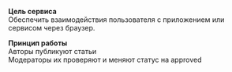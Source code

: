 **Цель сервиса** <br>
 Обеспечить взаимодействия пользователя с приложением или сервисом через браузер.

 **Принцип работы** <br>
 Авторы публикуют статьи <br>
 Модераторы их проверяют и меняют статус на approved